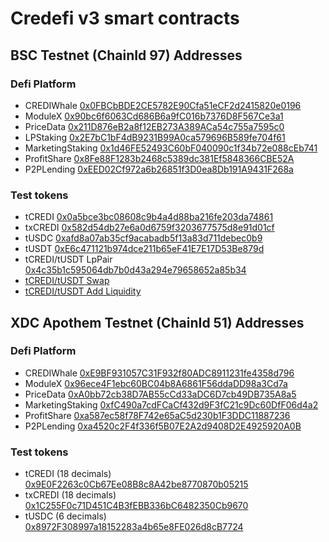 # Credefi v3 smart contracts
## BSC Testnet (ChainId 97) Addresses
### Defi Platform
- CREDIWhale [0x0FBCbBDE2CE5782E90Cfa51eCF2d2415820e0196](https://testnet.bscscan.com/address/0x0FBCbBDE2CE5782E90Cfa51eCF2d2415820e0196)
- ModuleX [0x90bc6f6063Cd686B6a9fC016b7376D8F567Ce3a1](https://testnet.bscscan.com/address/0x90bc6f6063Cd686B6a9fC016b7376D8F567Ce3a1)
- PriceData [0x211D876eB2a8f12EB273A389ACa54c755a7595c0](https://testnet.bscscan.com/address/0x211D876eB2a8f12EB273A389ACa54c755a7595c0)
- LPStaking [0x2E7bC1bF4dB9231B99A0ca579696B589fe704f61](https://testnet.bscscan.com/address/0x2E7bC1bF4dB9231B99A0ca579696B589fe704f61)
- MarketingStaking [0x1d46FE52493C60bF040090c1f34b72e088cEb741](https://testnet.bscscan.com/address/0x1d46FE52493C60bF040090c1f34b72e088cEb741)
- ProfitShare [0x8Fe88F1283b2468c5389dc381Ef5848366CBE52A](https://testnet.bscscan.com/address/0x8Fe88F1283b2468c5389dc381Ef5848366CBE52A)
- P2PLending [0xEED02Cf972a6b26851f3D0ea8Db191A9431F268a](https://testnet.bscscan.com/address/0xEED02Cf972a6b26851f3D0ea8Db191A9431F268a)

### Test tokens
- tCREDI [0x0a5bce3bc08608c9b4a4d88ba216fe203da74861](https://testnet.bscscan.com/address/0x0a5bce3bc08608c9b4a4d88ba216fe203da74861)
- txCREDI [0x582d54db27e6a0d6759f3203677575d8e91d01cf](https://testnet.bscscan.com/address/0x582d54db27e6a0d6759f3203677575d8e91d01cf)
- tUSDC [0xafd8a07ab35cf9acabadb5f13a83d711debec0b9](https://testnet.bscscan.com/address/0xafd8a07ab35cf9acabadb5f13a83d711debec0b9)
- tUSDT [0xE6c471121b974dce211b65eF41E7E17D53Be879d](https://testnet.bscscan.com/address/0xE6c471121b974dce211b65eF41E7E17D53Be879d)
- tCREDI/tUSDT LpPair [0x4c35b1c595064db7b0d43a294e79658652a85b34](https://testnet.bscscan.com/address/0x4c35b1c595064db7b0d43a294e79658652a85b34)
- [tCREDI/tUSDT Swap](https://pancakeswap.finance/swap?chainId=97&outputCurrency=0x0A5BCe3bc08608C9B4A4d88bA216fe203DA74861&inputCurrency=0xE6c471121b974dce211b65eF41E7E17D53Be879d)
- [tCREDI/tUSDT Add Liquidity](https://pancakeswap.finance/v2/add/0x0A5BCe3bc08608C9B4A4d88bA216fe203DA74861/0xE6c471121b974dce211b65eF41E7E17D53Be879d)

## XDC Apothem Testnet (ChainId 51) Addresses
### Defi Platform
- CREDIWhale [0xE9BF931057C31F932f80ADC8911231fe4358d796](https://testnet.xdcscan.com/address/0xE9BF931057C31F932f80ADC8911231fe4358d796)
- ModuleX [0x96ece4F1ebc60BC04b8A6861F56ddaDD98a3Cd7a](https://testnet.xdcscan.com/address/0x96ece4F1ebc60BC04b8A6861F56ddaDD98a3Cd7a)
- PriceData [0xA0bb72cb38D7AB55cCd33aDC6D7cb49DB735A8a5](https://testnet.xdcscan.com/address/0xA0bb72cb38D7AB55cCd33aDC6D7cb49DB735A8a5)
- MarketingStaking [0xfC490a7cdFCaCf432d9F3fC21c9Dc60DfF06d4a2](https://testnet.xdcscan.com/address/0xfC490a7cdFCaCf432d9F3fC21c9Dc60DfF06d4a2)
- ProfitShare [0xa587ec58f78F742e65aC5d230b1F3DDC11887236](https://testnet.xdcscan.com/address/0xa587ec58f78F742e65aC5d230b1F3DDC11887236)
- P2PLending [0xa4520c2F4f336f5B07E2A2d9408D2E4925920A0B](https://testnet.xdcscan.com/address/0xa4520c2F4f336f5B07E2A2d9408D2E4925920A0B)

### Test tokens
- tCREDI (18 decimals) [0x9E0F2263c0Cb67Ee08B8c8A42be8770870b05215](https://testnet.xdcscan.com/address/0x9E0F2263c0Cb67Ee08B8c8A42be8770870b05215)
- txCREDI (18 decimals) [0x1C255F0c71D451C4B3fEBB336bC6482350Cb9670](https://testnet.xdcscan.com/address/0x1C255F0c71D451C4B3fEBB336bC6482350Cb9670)
- tUSDC (6 decimals) [0x8972F308997a18152283a4b65e8FE026d8cB7724](https://testnet.xdcscan.com/address/0x8972F308997a18152283a4b65e8FE026d8cB7724)

